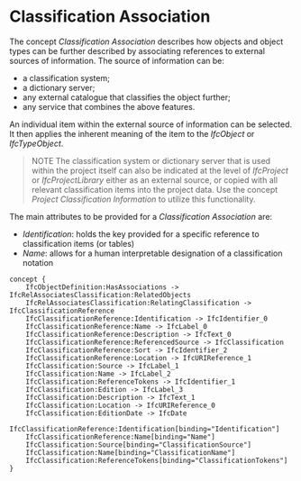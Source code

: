 Classification Association
==========================

The concept _Classification Association_ describes how objects and object types can be further described by associating references to external sources of information. The source of information can be:

* a classification system;
* a dictionary server;
* any external catalogue that classifies the object further;
* any service that combines the above features.

An individual item within the external source of information can be selected. It then applies the inherent meaning of the item to the _IfcObject_ or _IfcTypeObject_.

> NOTE  The classification system or dictionary server that is used within the project itself can also be indicated at the level of _IfcProject_ or _IfcProjectLibrary_ either as an external source, or copied with all relevant classification items into the project data. Use the concept _Project Classification Information_ to utilize this functionality.

The main attributes to be provided for a _Classification Association_ are:

* _Identification_: holds the key provided for a specific reference to classification items (or tables)
* _Name_: allows for a human interpretable designation of a classification notation

```
concept {
    IfcObjectDefinition:HasAssociations -> IfcRelAssociatesClassification:RelatedObjects
    IfcRelAssociatesClassification:RelatingClassification -> IfcClassificationReference
    IfcClassificationReference:Identification -> IfcIdentifier_0
    IfcClassificationReference:Name -> IfcLabel_0
    IfcClassificationReference:Description -> IfcText_0
    IfcClassificationReference:ReferencedSource -> IfcClassification
    IfcClassificationReference:Sort -> IfcIdentifier_2
    IfcClassificationReference:Location -> IfcURIReference_1
    IfcClassification:Source -> IfcLabel_1
    IfcClassification:Name -> IfcLabel_2
    IfcClassification:ReferenceTokens -> IfcIdentifier_1
    IfcClassification:Edition -> IfcLabel_3
    IfcClassification:Description -> IfcText_1
    IfcClassification:Location -> IfcURIReference_0
    IfcClassification:EditionDate -> IfcDate
    IfcClassificationReference:Identification[binding="Identification"]
    IfcClassificationReference:Name[binding="Name"]
    IfcClassification:Source[binding="ClassificationSource"]
    IfcClassification:Name[binding="ClassificationName"]
    IfcClassification:ReferenceTokens[binding="ClassificationTokens"]
}
```
